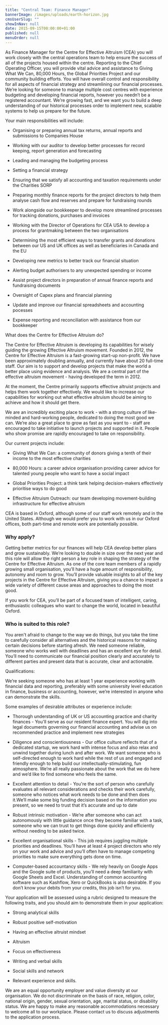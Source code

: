 ```yaml
---
title: "Central Team: Finance Manager"
bannerImage: /images/uploads/earth-horizon.jpg
cmsUserSlug: ""
showInNav: null
date: 2015-09-15T00:00:00+01:00
published: null
menuOrder: null
---
```


  As Finance Manager for the Centre for Effective Altruism (CEA) you will work closely with the central operations team to help ensure the success of all of the projects housed within the centre. Reporting to the Chief Operating Officer, you will provide vital advice and assistance to Giving What We Can, 80,000 Hours, the Global Priorities Project and our community building efforts. You will have overall control and responsibility for all aspects of financial strategy and streamlining our financial processes. We&rsquo;re looking for someone to manage multiple cost centres with experience budgeting and developing financial reports, however you needn&rsquo;t be a registered accountant. We&rsquo;re growing fast, and we want you to build a deep understanding of our historical processes order to implement new, scalable systems to help us prepare for the future.

Your main responsibilities will include:

* Organising or preparing annual tax returns, annual reports and submissions to Companies House

* Working with our auditor to develop better processes for record keeping, report generation and forecasting

* Leading and managing the budgeting process

* Setting a financial strategy

* Ensuring that we satisfy all accounting and taxation requirements under the Charities SORP

* Preparing monthly finance reports for the project directors to help them analyse cash flow and reserves and prepare for fundraising rounds

* Work alongside our bookkeeper to develop more streamlined processes for tracking donations, purchases and invoices

* Working with the Director of Operations for CEA USA to develop a process for grantmaking between the two organisations

* Determining the most efficient ways to transfer grants and donations between our US and UK offices as well as beneficiaries in Canada and the EU

* Developing new metrics to better track our financial situation

* Alerting budget authorisers to any unexpected spending or income

* Assist project directors in preparation of annual finance reports and fundraising documents

* Oversight of Capex plans and financial planning

* Update and improve our financial spreadsheets and accounting pocesses

* Expense reporting and reconciliation with assistance from our bookkeeper

  
What does the Centre for Effective Altruism do?

  
The Centre for Effective Altruism is developing its capabilities for wisely guiding the growing Effective Altruism movement. Founded in 2012, the Centre for Effective Altruism is a fast-growing start-up non-profit. We have been approximately doubling annually, and currently have about 20 full-time staff. Our aim is to support and develop projects that make the world a better place using evidence and analysis. We are a central part of the effective altruism movement - having developed the term in 2012.

  
At the moment, the Centre primarily supports effective altruist projects and helps them work together effectively. We would like to increase our capabilities for working out what effective altruism should be aiming to achieve and how it should get there.

  
We are an incredibly exciting place to work - with a strong culture of like-minded and hard-working people, dedicated to doing the most good we can. We&rsquo;re also a great place to grow as fast as you want to - staff are encouraged to take initiative to launch projects and supported in it. People who show promise are rapidly encouraged to take on responsibility.

  
Our current projects include:

* Giving What We Can: a community of donors giving a tenth of their income to the most effective charities

* 80,000 Hours: a career advice organisation providing career advice for talented young people who want to have a social impact

* Global Priorities Project: a think tank helping decision-makers effectively prioritise ways to do good

* Effective Altruism Outreach: our team developing movement-building infrastructure for effective altruism

  
CEA is based in Oxford, although some of our staff work remotely and in the United States. Although we would prefer you to work with us in our Oxford offices, both part-time and remote work are potentially possible.

   
### Why apply?

Getting better metrics for our finances will help CEA develop better plans and grow sustainably. We&rsquo;re looking to double in size over the next year and this role will allow the right person a key role in shaping the strategy of the Centre for Effective Altruism. As one of the core team members of a rapidly growing small organisation, you&rsquo;ll have a huge amount of responsibility, autonomy and room to grow. You&rsquo;ll provide valuable insights to all of the key projects in the Centre for Effective Altruism, giving you a chance to impact a wide variety of different cause areas and approaches to doing the most good.

If you work for CEA, you&rsquo;ll be part of a focused team of intelligent, caring, enthusiastic colleagues who want to change the world, located in beautiful Oxford.

### Who is suited to this role?

You aren't afraid to change to the way we do things, but you take the time to carefully consider all alternatives and the historical reasons for making certain decisions before starting afresh. We need someone reliable, someone who works well with deadlines and has an excellent eye for detail. You&rsquo;ll need to communicate our financial position clearly and accurately to different parties and present data that is accurate, clear and actionable.

Qualifications:

We&rsquo;re seeking someone who has at least 1 year experience working with financial data and reporting, preferably with some university level education in finance, business or accounting, however, we&rsquo;re interested in anyone who can demonstrate the skills.

Some examples of desirable attributes or experience include:

* Thorough understanding of UK or US accounting practice and charity finances - You'll serve as our resident finance expert. You will dig into legal documents governing our financial accounting and advise us on recommended practice and implement new strategies

* Diligence and conscientiousness - Our office culture reflects that of a dedicated startup, we work hard with intense focus and also relax and unwind together during lunch and after work. We want someone who is self-directed enough to work hard while the rest of us and engaged and friendly enough to help build our intellectually-stimulating, fun atmosphere. We&rsquo;re all really passionate about the work that we do here and we&rsquo;d like to find someone who feels the same.

* Excellent attention to detail - You're the sort of person who carefully evaluates all relevant considerations and checks their work carefully, someone who notices what work needs to be done and then does it.We&rsquo;ll make some big funding decision based on the information you present, so we need to trust that it&rsquo;s accurate and up to date

* Robust intrinsic motivation - We&rsquo;re after someone who can act autonomously with little guidance once they become familiar with a task, someone who we can trust to get things done quickly and efficiently without needing to be asked twice.

* Excellent organisational skills - This job requires juggling multiple priorities and deadlines. You&rsquo;ll have at least 4 project directors who rely on your work and advice and you&rsquo;ll often have to manage competing priorities to make sure everything gets done on time.

* Computer-based accountancy skills - We rely heavily on Google Apps and the Google suite of products, you&rsquo;ll need a deep familiarity with Google Sheets and Excel. Understanding of common accounting software such as Kashflow, Xero or QuickBooks is also desirable. If you don&rsquo;t know your debits from your credits, this job isn&rsquo;t for you.

  
  
Your application will be assessed using a rubric designed to measure the following traits, and you should aim to demonstrate them in your application:

* Strong analytical skills

* Robust positive self-motivation

* Having an effective altruist mindset

* Altruism

* Focus on effectiveness

* Writing and verbal skills

* Social skills and network

* Relevant experience and skills.

We are an equal opportunity employer and value diversity at our organisation. We do not discriminate on the basis of race, religion, color, national origin, gender, sexual orientation, age, marital status, or disability status. We are happy to make any reasonable accommodations necessary to welcome all to our workplace. Please contact us to discuss adjustments to the application process. 

  
  